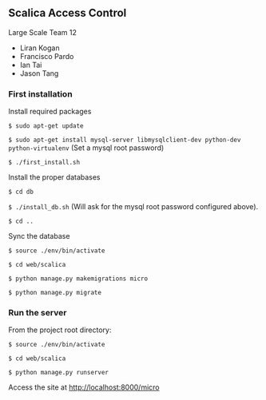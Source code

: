 ## Scalica Access Control

Large Scale Team 12

- Liran Kogan
- Francisco Pardo
- Ian Tai
- Jason Tang

### First installation

Install required packages

`$ sudo apt-get update`

`$ sudo apt-get install mysql-server libmysqlclient-dev python-dev python-virtualenv`
(Set a mysql root password)

`$ ./first_install.sh`

Install the proper databases

`$ cd db`

`$ ./install_db.sh`
(Will ask for the mysql root password configured above).

`$ cd ..`

Sync the database

`$ source ./env/bin/activate`

`$ cd web/scalica`

`$ python manage.py makemigrations micro`

`$ python manage.py migrate`

### Run the server
From the project root directory:

`$ source ./env/bin/activate`

`$ cd web/scalica`

`$ python manage.py runserver`

Access the site at <http://localhost:8000/micro>
